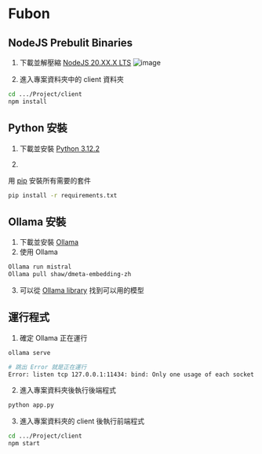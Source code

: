 # Fubon

## NodeJS Prebulit Binaries
1. 下載並解壓縮 [NodeJS 20.XX.X LTS](https://nodejs.org/en/download/current)
![image](https://github.com/valentine620721/BranchAssistant/assets/48355136/9bd680a3-8a6c-42f3-a89d-33f23d72229b)

3. 進入專案資料夾中的 client 資料夾
```bash
cd .../Project/client
npm install
```
## Python 安裝

1. 下載並安裝 [Python 3.12.2](https://www.python.org/downloads/release/python-3122/)

2. 
用 [pip](https://pip.pypa.io/en/stable/) 安裝所有需要的套件 
```bash
pip install -r requirements.txt
```
## Ollama 安裝
1. 下載並安裝 [Ollama](https://ollama.com/download)
2. 使用 Ollama
```bash
Ollama run mistral
Ollama pull shaw/dmeta-embedding-zh
```
3. 可以從 [Ollama library](https://ollama.com/library) 找到可以用的模型


## 運行程式
1. 確定 Ollama 正在運行
```bash
ollama serve

# 跳出 Error 就是正在運行
Error: listen tcp 127.0.0.1:11434: bind: Only one usage of each socket address (protocol/network address/port) is normally permitted.
```
2. 進入專案資料夾後執行後端程式

```bash
python app.py
```

3. 進入專案資料夾的 client 後執行前端程式

```bash
cd .../Project/client
npm start
```
